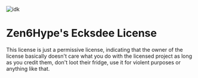 ![idk](https://kevadesu.github.io/myfwiles/img/Z6XdLLogo.png)
# Zen6Hype's Ecksdee License
This license is just a permissive license, indicating that the owner of the license basically doesn't care what you do with the licensed project as long as you credit them, don't loot their fridge, use it for violent purposes or anything like that.

